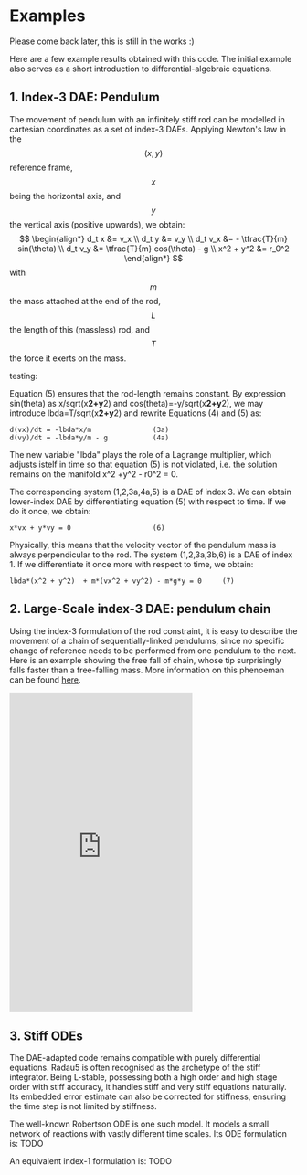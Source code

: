 # Examples

Please come back later, this is still in the works :)

Here are a few example results obtained with this code. The initial example also serves as a short introduction to differential-algebraic equations.

## 1. Index-3 DAE: Pendulum

The movement of pendulum with an infinitely stiff rod can be modelled in cartesian coordinates as a set of index-3 DAEs.
Applying Newton's law in the $$(x,y)$$ reference frame, $$x$$ being the horizontal axis, and $$y$$ the vertical axis (positive upwards), we obtain:
$$
\begin{align*}
 d_t x &= v_x \\
 d_t y &= v_y \\
 d_t v_x &= - \tfrac{T}{m} sin(\theta) \\
 d_t v_y &=  \tfrac{T}{m} cos(\theta) - g \\
 x^2 + y^2 &= r_0^2
\end{align*}
$$
with $$m$$ the mass attached at the end of the rod, $$L$$ the length of this (massless) rod, and $$T$$ the force it exerts on the mass.

testing:


  Equation (5) ensures that the rod-length remains constant.
  By expression sin(theta) as x/sqrt(x**2+y**2) and cos(theta)=-y/sqrt(x**2+y**2),
  we may introduce lbda=T/sqrt(x**2+y**2) and rewrite Equations (4) and (5) as:

    d(vx)/dt = -lbda*x/m               (3a)
    d(vy)/dt = -lbda*y/m - g           (4a)

  The new variable "lbda" plays the role of a Lagrange multiplier, which adjusts
  istelf in time so that equation (5) is not violated, i.e. the solution remains
  on the manifold x^2 +y^2 - r0^2 = 0.

  The corresponding system (1,2,3a,4a,5) is a DAE of index 3.
  We can obtain lower-index DAE by differentiating equation (5) with respect
  to time. If we do it once, we obtain:

    x*vx + y*vy = 0                    (6)

  Physically, this means that the velocity vector of the pendulum mass is
  always perpendicular to the rod. The system (1,2,3a,3b,6) is a DAE of index 1.
  If we differentiate it once more with respect to time, we obtain:

    lbda*(x^2 + y^2)  + m*(vx^2 + vy^2) - m*g*y = 0     (7)

## 2. Large-Scale index-3 DAE: pendulum chain

Using the index-3 formulation of the rod constraint, it is easy to describe the movement of a chain of sequentially-linked pendulums, since no specific change of reference needs to be performed from one pendulum to the next.
Here is an example showing the free fall of chain, whose tip surprisingly falls faster than a free-falling mass. More information on this phenoeman can be found [here](https://www.researchgate.net/publication/29639055_The_motion_of_a_freely_falling_chain_tip).
<iframe width="320" height="560" src="https://www.youtube.com/embed/VESQ7IXPlQw" title="Free falling chain simulation" frameborder="0" allow="accelerometer; autoplay; clipboard-write; encrypted-media; gyroscope; picture-in-picture; web-share" allowfullscreen></iframe>

## 3. Stiff ODEs

The DAE-adapted code remains compatible with purely differential equations. Radau5 is often recognised as the archetype of the stiff integrator.
Being L-stable, possessing both a high order and high stage order with stiff accuracy, it handles stiff and very stiff equations naturally. Its embedded error estimate can also be corrected for stiffness, ensuring the time step is not limited by stiffness.

The well-known Robertson ODE is one such model. It models a small network of reactions with vastly different time scales. Its ODE formulation is:
TODO

An equivalent index-1 formulation is:
TODO